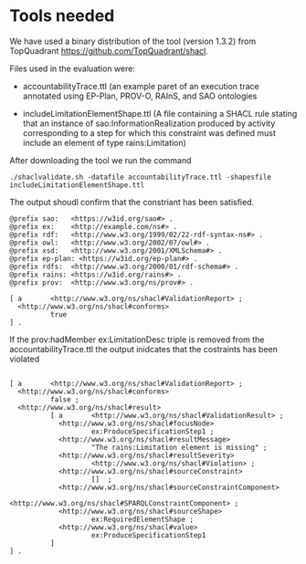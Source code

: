 # Tools needed

We have used a binary distribution of the tool (version 1.3.2)  from TopQuadrant https://github.com/TopQuadrant/shacl. 

Files used in the evaluation were: 
 - accountabilityTrace.ttl (an example paret of an execution trace annotated using EP-Plan, PROV-O, RAInS, and SAO ontologies
 
 - includeLimitationElementShape.ttl (A file containing a SHACL rule stating that an instance of sao:InformationRealization produced by activity corresponding to a step for which this constraint was defined must include an element of type rains:Limitation)

After downloading the tool we run the command 

```
./shaclvalidate.sh -datafile accountabilityTrace.ttl -shapesfile includeLimitationElementShape.ttl
```

The output shoudl confirm that the constriant has been satisfied. 

```
@prefix sao:   <https://w3id.org/sao#> .
@prefix ex:    <http://example.com/ns#> .
@prefix rdf:   <http://www.w3.org/1999/02/22-rdf-syntax-ns#> .
@prefix owl:   <http://www.w3.org/2002/07/owl#> .
@prefix xsd:   <http://www.w3.org/2001/XMLSchema#> .
@prefix ep-plan: <https://w3id.org/ep-plan#> .
@prefix rdfs:  <http://www.w3.org/2000/01/rdf-schema#> .
@prefix rains: <https://w3id.org/rains#> .
@prefix prov:  <http://www.w3.org/ns/prov#> .

[ a       <http://www.w3.org/ns/shacl#ValidationReport> ;
  <http://www.w3.org/ns/shacl#conforms>
          true
] .
```

If the prov:hadMember ex:LimitationDesc triple is removed from the  accountabilityTrace.ttl the output inidcates that the costraints has been violated

```

[ a       <http://www.w3.org/ns/shacl#ValidationReport> ;
  <http://www.w3.org/ns/shacl#conforms>
          false ;
  <http://www.w3.org/ns/shacl#result>
          [ a       <http://www.w3.org/ns/shacl#ValidationResult> ;
            <http://www.w3.org/ns/shacl#focusNode>
                    ex:ProduceSpecificationStep1 ;
            <http://www.w3.org/ns/shacl#resultMessage>
                    "The rains:Limitation element is missing" ;
            <http://www.w3.org/ns/shacl#resultSeverity>
                    <http://www.w3.org/ns/shacl#Violation> ;
            <http://www.w3.org/ns/shacl#sourceConstraint>
                    []  ;
            <http://www.w3.org/ns/shacl#sourceConstraintComponent>
                    <http://www.w3.org/ns/shacl#SPARQLConstraintComponent> ;
            <http://www.w3.org/ns/shacl#sourceShape>
                    ex:RequiredElementShape ;
            <http://www.w3.org/ns/shacl#value>
                    ex:ProduceSpecificationStep1
          ]
] .
```
